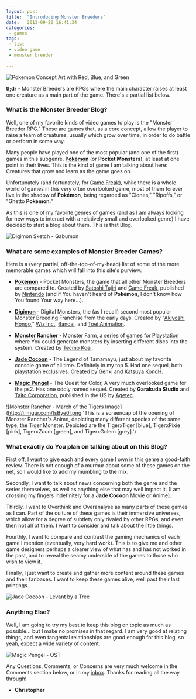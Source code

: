 ```yaml
---
layout: post
title:  "Introducing Monster Breeders"
date:   2013-09-20 16:41:34
categories:
 - games
tags:
 - list
 - video game
 - monster breeder
 
---
```

![Pokemon Concept Art with Red, Blue, and Green](http://i.imgur.com/9w1StRM.png
 'This concept art is from the series of Pok&eacute;mon. It depicts
 the three starter creatures, and the three original characters which
 were conceptualized before the first game.')

**tl;dr** - Monster Breeders are RPGs where the main character raises
  at least one creature as a main part of the game. There's a partial
  list below.
  
### What is the Monster Breeder Blog? ###
Well, one of my favorite kinds of video games to play is the "Monster
Breeder RPG." These are games that, as a core concept, allow the
player to raise a team of creatures, usually which grow over time, in
order to do battle or perform in some way. 

Many people have played one of the most popular (and one of the first)
games in this subgenre, [__Pok&eacute;mon__][poke] (or __Pocket
Monsters__), at least at one point in their lives. This is the kind of
game I am talking about here: Creatures that grow and learn as the
game goes on.

Unfortunately (and fortunately, for [Game Freak][freak]), while
there is a whole world of games in this very often overlooked genre,
most of them forever live in the shadow of __Pok&eacute;mon__, being
regarded as "Clones," "Ripoffs," or "Ghetto __Pok&eacute;mon__."

As this is one of my favorite genres of games (and as I am always
looking for new ways to interact with a relatively small and
overlooked genre) I have decided to start a blog about them. This is
that Blog.

![Digimon Sketch - Gabumon](http://i.imgur.com/JLNKSNs.jpg 'This is a
 sketch of one of the main creatures in the Digimon Mythos,
 Gabumon. He and Agumon were the two starters of the first "Digimon
 World" Game.')


### What are some examples of Monster Breeder Games? ###
Here is a (very partial, off-the-top-of-my-head) list of some of the
more memorable games which will fall into this site's purview:

- [__Pok&eacute;mon__][poke] - Pocket Monsters, the game that all
  other Monster Breeders are compared to. Created by
  [Satoshi Tajiri][satoshi] and [Game Freak][freak], published by
  [Nintendo][nintendo] (and if You haven't heard of __Pok&eacute;mon__,
  I don't know how You found Your way here...).
  
- [__Digimon__][digi] - Digital Monsters, the (as I recall) second
  most popular Monster Breeding Franchise from the early days. Created
  by "[Akiyoshi Hongo][aki]," [Wiz Inc.][wiz], [Bandai][bandai], and
  [Toei Animation][toei].

- [__Monster Rancher__][mons] - Monster Farm, a series of games for
  Playstation where You could generate monsters by inserting different
  discs into the system. Created by [Tecmo Koei][tecmo].
  
- [__Jade Cocoon__][tamamayu] - The Legend of Tamamayu, just about my
  favorite console game of all time. Definitely in my top 5. Had one
  sequel, both playstation exclusives. Created by [Genki][genki] and
  [Katsuya Kond&#x041D;][katsuya].

- [__Magic Pengel__][pengel] - The Quest for Color, A very much
  overlooked game for the ps2. Has one oddly named sequel. Created by
  __Garakuda Studio__ and [Taito Corporation][taito], published in the
  US by [Agetec][agetec].


![Monster Rancher - March of the Tigers Image](http://i.imgur.com/tsBye0l.png
 'This is a screencap of the opening of Monster Rancher's Anime,
 depicting many different species of the same type, the Tiger
 Monster. Depicted are the TigerxTiger [blue], TigerxPixie [pink],
 TigerxZuum [green], and TigerxGolem [grey].')

### What exactly do You plan on talking about on this Blog? ###
First off, I want to give each and every game I own in this genre a
good-faith review. There is not enough of a murmur about some of these
games on the net, so I would like to add my mumbling to the mix.

Secondly, I want to talk about news concerning both the genre and the
series themselves, as well as anything else that may well impact
it. (I am crossing my fingers indefinitely for a __Jade Cocoon__ Movie
or Anime).

Thirdly, I want to Overthink and Overanalyse as many parts of these
games as I can. Part of the culture of these games is their immersive
universes, which allow for a degree of subtlety only rivaled by other
RPGs, and even then not all of them. I want to consider and talk about
the little things.

Fourthly, I want to compare and contrast the gaming mechanics of each
game I mention (eventually, very hard work). This is to give me and
other game designers perhaps a clearer view of what has and has not
worked in the past, and to reveal the seamy underside of the games to
those who wish to view it.

Finally, I just want to create and gather more content around these
games and their fanbases. I want to keep these games alive, well past
their last printings.

![Jade Cocoon - Levant by a Tree](http://i.imgur.com/38eEeBD.jpg 'This
 is the cover to the Official Soundtrack of Jade Cocoon 1. It shows
 the Main Character, Levant, sitting in the Forest... Probably the
 Spider Forest.')



### Anything Else? ###
Well, I am going to try my best to keep this blog on topic as much as
possible... but I make no promises in that regard. I am very good at
relating things, and even tangental relationships are good enough for
this blog, so yeah, expect a wide variety of content.


![Magic Pengel - OST](http://i.imgur.com/ketGbYb.jpg 'This is the
 cover of the OST to Magic Pengel. It shows many of the main
 characters in the game.')


Any Questions, Comments, or Concerns are very much welcome in the
Comments section below, or in my [inbox][email]. Thanks for reading
all the way through!

- __Christopher__

[poke]: http://en.wikipedia.org/wiki/Pokemon "Fun Fact: Pokemon was originally called Capumon, but changed to be less commercial sounding."
[satoshi]: http://en.wikipedia.org/wiki/Satoshi_Tajiri "Fun Fact: Tajiri penned a fan-zine called Game Freak before starting his game company."
[freak]: http://en.wikipedia.org/wiki/Game_Freak "Fun Fact: Game Freak actually published two (nonpokemon) games for the Sega Genesis!"
[nintendo]: http://en.wikipedia.org/wiki/Nintendo "Fun Fact: The first game published by Nintendo was a card game called Hanafuda."
[digi]: http://en.wikipedia.org/wiki/Digimon "Fun Fact: Digimon Started as a Virtual Pet, sort of like a Boy's version of the Tamagotchi."
[aki]: http://digimon.wikia.com/wiki/Akiyoshi_Hongo "Fun Fact: Nothing is known about this man. Rumor says the name may be a portmanteau of two different people."
[wiz]: http://wikimon.net/WiZ_Inc. "Fun Fact: Also responsible for the Tamogatchi!"
[bandai]: http://en.wikipedia.org/wiki/Bandai "Fun Fact: Now a part of Namco."
[toei]: http://en.wikipedia.org/wiki/Toei_Animation "Fun Fact: Also did work with Miyazaki and Toriyama."
[mons]: http://en.wikipedia.org/wiki/Monster_Rancher "Fun Fact: Games made it onto nintendo handhelds as early as the GBC."
[tecmo]: http://en.wikipedia.org/wiki/Tecmo_Koei "Fun Fact: Also made Ninja Gaiden and Dead or Alive."
[tamamayu]: http://en.wikipedia.org/wiki/Jade_Cocoon "Fun Fact: Character Design done by Studio Ghibli!"
[genki]: http://en.wikipedia.org/wiki/Genki_%28company%29 "Fun Fact: This company is mostly known for its racing games, mostly Shutoukou Battle"
[katsuya]: http://en.wikipedia.org/wiki/Katsuya_Kond%C5%8D "Fun Fact: The Jade Cocoon Games were the only games he ever worked on."
[pengel]: http://en.wikipedia.org/wiki/Magic_Pengel:_The_Quest_for_Color "Fun Fact: Also Collaborated with Studio Ghibli."
[taito]: http://en.wikipedia.org/wiki/Taito_Corporation "Fun Fact: This company is (one of my favorites ever, but also) well known for their amazing arcade games like Bubble Bobble and Space Invaders."
[agetec]: http://en.wikipedia.org/wiki/Agetec "Fun Fact: Also brought the cult hits 'Cookie and Cream' and 'RPG Maker' to the US."
[email]: mailto:cdr255@gmail.com "I respond fairly quickly, and I don't bite!"
